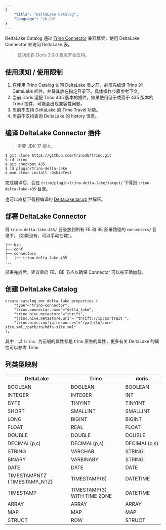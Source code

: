 ```yaml
---
{
    "title": "DeltaLake Catalog",
    "language": "zh-CN"
}
---
```


<!-- 
Licensed to the Apache Software Foundation (ASF) under one
or more contributor license agreements.  See the NOTICE file
distributed with this work for additional information
regarding copyright ownership.  The ASF licenses this file
to you under the Apache License, Version 2.0 (the
"License"); you may not use this file except in compliance
with the License.  You may obtain a copy of the License at

  http://www.apache.org/licenses/LICENSE-2.0

Unless required by applicable law or agreed to in writing,
software distributed under the License is distributed on an
"AS IS" BASIS, WITHOUT WARRANTIES OR CONDITIONS OF ANY
KIND, either express or implied.  See the License for the
specific language governing permissions and limitations
under the License.
-->

DeltaLake Catalog 通过 [Trino Connector](../../../../docusaurus-plugin-content-docs-community/current/how-to-contribute/trino-connector-developer-guide.md) 兼容框架，使用 DeltaLake Connector 来访问 DeltaLake 表。

> 该功能自 Doris 3.0.0 版本开始支持。



## 使用须知 / 使用限制
1. 在使用 Trino Catalog 访问 DeltaLake 表之前，必须先编译 Trino 的 DeltaLake 插件，并将其放在指定目录下。具体操作步骤参考下文。
2. 当前 Doris 适配 Trino 435 版本的插件，如果使用低于或高于 435 版本的 Trino 插件，可能会出现兼容性问题。
3. 当前不支持 DeltaLake 的 Time Travel 功能。
4. 当前不支持查询 DeltaLake 的 history 信息。



## 编译 DeltaLake Connector 插件
> 需要 JDK 17 版本。

```Plain Text
$ git clone https://github.com/trinodb/trino.git
$ cd trino
$ git checkout 435
$ cd plugin/trino-delta-lake
$ mvn clean install -DskipTest
```
完成编译后，会在 `trino/plugin/trino-delta-lake/target/` 下得到 `trino-delta-lake-435` 目录。

也可以直接下载预编译的 [DeltaLake.tar.gz](uri) 并解压。



## 部署 DeltaLake Connector
将 `trino-delta-lake-435/` 目录放到所有 FE 和 BE 部署路径的 `connectors/` 目录下。（如果没有，可以手动创建）。

```Plain Text
├── bin
├── conf
├── connectors
│   ├── trino-delta-lake-435
...
```
部署完成后，建议重启 FE、BE 节点以确保 Connector 可以被正确加载。



## 创建 DeltaLake Catalog
```Plain Text
create catalog emr_delta_lake properties ( 
    "type"="trino-connector", 
    "trino.connector.name"="delta_lake",
    "trino.hive.metastore"="thrift",
    "trino.hive.metastore.uri"= "thrift://ip:portrait ",
    "trino.hive.config.resources"="/path/to/core-site.xml,/path/to/hdfs-site.xml"
);
```
其中：以 `trino.` 为前缀的属性都是 trino 原生的属性，更多有关 DeltaLake 的属性可以参考 Trino

## 列类型映射
|DeltaLake|Trino|doris|
| ----- | ----- | ----- |
|BOOLEAN|BOOLEAN|BOOLEAN|
|INTEGER|INTEGER|INT|
|BYTE|TINYINT|TINYINT|
|SHORT|SMALLINT|SMALLINT|
|LONG|BIGINT|BIGINT|
|FLOAT|REAL|FLOAT|
|DOUBLE|DOUBLE|DOUBLE|
|DECIMAL(p,s)|DECIMAL(p,s)|DECIMAL(p,s)|
|STRING|VARCHAR|STRING|
|BINARY|VARBINARY|STRING|
|DATE|DATE|DATE|
|TIMESTAMPNTZ (TIMESTAMP\_NTZ)|TIMESTAMP(6)|DATETIME|
|TIMESTAMP|TIMESTAMP(3) WITH TIME ZONE|DATETIME|
|ARRAY|ARRAY|ARRAY|
|MAP|MAP|MAP|
|STRUCT|ROW|STRUCT|
